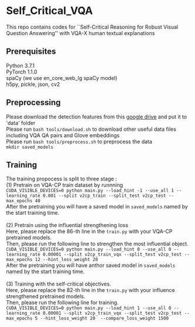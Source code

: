 # Self_Critical_VQA
This repo contains codes for ``Self-Critical Reasoning  for Robust Visual Question Answering'' with VQA-X human textual explanations

## Prerequisites
Python 3.7.1 <br>
PyTorch 1.1.0 <br>
spaCy (we use en_core_web_lg spaCy model) <br>
h5py, pickle, json, cv2 <br>

## Preprocessing
Please download the detection features from this [google drive](https://drive.google.com/drive/folders/1IXTsTudZtYLqmKzsXxIZbXfCnys_Izxr?usp=sharing) and put it to 'data' folder <br>
Please run ``bash tools/download.sh`` to download other useful data files including VQA QA pairs and Glove embeddings <br>
Please run ``bash tools/preprocess.sh`` to preprocess the data <br>
``mkdir saved_models``

## Training
The training propocess is split to three stage :<br>
(1) Pretrain on VQA-CP train dataset by runnning <br>
``CUDA_VISIBLE_DEVICES=0 python main.py --load_hint -1 --use_all 1 --learning_rate 0.001 --split v2cp_train --split_test v2cp_test --max_epochs 40`` <br>
After the pretraining you will have a saved model in ``saved_models`` named by the start training time. <br><br>
(2) Pretrain using the influential strengthening loss <br>
Here, please replace the 86-th line in the ``train.py`` with your VQA-CP pretrained models. <br>
Then, please run the following line to strengthen the most influential object. <br>
``CUDA_VISIBLE_DEVICES=0 python main.py --load_hint 0 --use_all 0 --learning_rate 0.00001 --split v2cp_train_vqx --split_test v2cp_test --max_epochs 12 --hint_loss_weight 20``<br>
After the pretraining you will have anthor saved model in ``saved_models`` named by the start training time. <br><br>
(3) Training with the self-critical objectives. <br>
Here, please replace the 82-th line in the ``train.py`` with your influence strengthened pretrained models. <br>
Then, please run the following line for training. <br>
``CUDA_VISIBLE_DEVICES=0 python main.py --load_hint 1 --use_all 0 --learning_rate 0.00001 --split v2cp_train_vqx --split_test v2cp_test --max_epochs 5 --hint_loss_weight 20  --compare_loss_weight 1500``<br>
